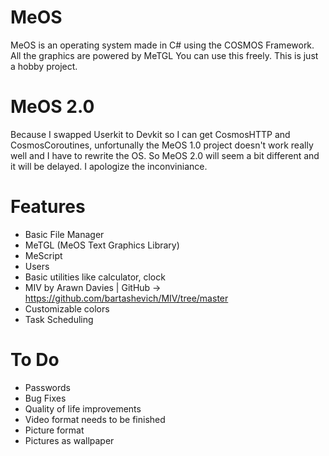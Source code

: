# MeOS
MeOS is an operating system made in C# using the COSMOS Framework. All the graphics are powered by MeTGL
You can use this freely. This is just a hobby project.

# MeOS 2.0
Because I swapped Userkit to Devkit so I can get CosmosHTTP and CosmosCoroutines, unfortunally the MeOS 1.0 project doesn't work really well and I have to rewrite the OS. So MeOS 2.0 will seem a bit different and it will be delayed. I apologize the inconviniance.

# Features
- Basic File Manager
- MeTGL (MeOS Text Graphics Library)
- MeScript
- Users
- Basic utilities like calculator, clock
- MIV by Arawn Davies | GitHub -> https://github.com/bartashevich/MIV/tree/master
- Customizable colors
- Task Scheduling

# To Do
- Passwords
- Bug Fixes
- Quality of life improvements
- Video format needs to be finished
- Picture format
- Pictures as wallpaper
